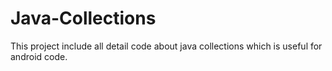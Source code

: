 # Java-Collections

This project include all detail code about java collections which is useful for android code.
